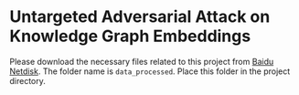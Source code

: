 # Untargeted Adversarial Attack on Knowledge Graph Embeddings
Please download the necessary files related to this project from [Baidu Netdisk](). The folder name is `data_processed`. Place this folder in the project directory.
